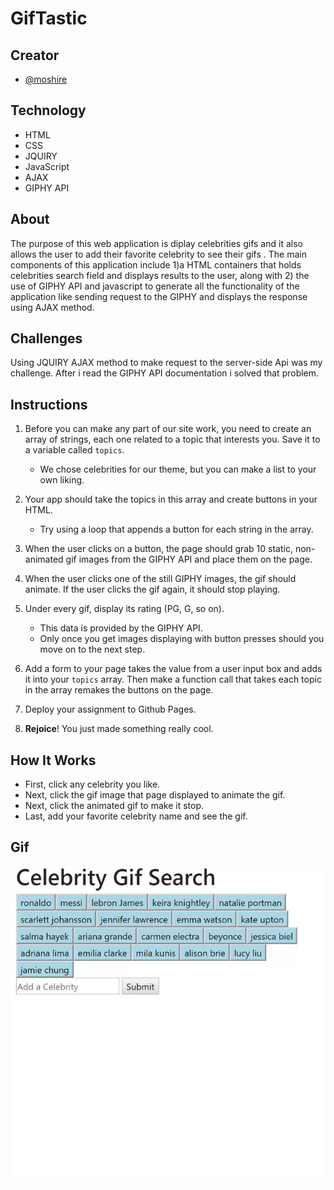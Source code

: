 # GifTastic


## Creator
- [@moshire](https://github.com/moshire)

## Technology
* HTML
* CSS
* JQUIRY
* JavaScript
* AJAX
*  GIPHY API

## About
The purpose of this web application is diplay celebrities gifs and it also allows the user to add their favorite celebrity to see their gifs . The main components of this application include 1)a HTML containers that holds celebrities search field and displays results to the user, along with 2) the use of  GIPHY API and javascript to generate all the functionality of the application like sending request to the GIPHY and displays the response using AJAX method.

## Challenges
Using JQUIRY AJAX method to make request to the server-side Api was my challenge. After i read the GIPHY API documentation i solved that problem. 

## Instructions
1. Before you can make any part of our site work, you need to create an array of strings, each one related to a topic that interests you. Save it to a variable called `topics`.
   * We chose celebrities for our theme, but you can make a list to your own liking.

2. Your app should take the topics in this array and create buttons in your HTML.
   * Try using a loop that appends a button for each string in the array.

3. When the user clicks on a button, the page should grab 10 static, non-animated gif images from the GIPHY API and place them on the page.

4. When the user clicks one of the still GIPHY images, the gif should animate. If the user clicks the gif again, it should stop playing.

5. Under every gif, display its rating (PG, G, so on).
   * This data is provided by the GIPHY API.
   * Only once you get images displaying with button presses should you move on to the next step.

6. Add a form to your page takes the value from a user input box and adds it into your `topics` array. Then make a function call that takes each topic in the array remakes the buttons on the page.

7. Deploy your assignment to Github Pages.

8. **Rejoice**! You just made something really cool.

## How It Works
* First, click any celebrity you like.
* Next, click the gif image that page displayed to animate the gif.
* Next, click the animated gif to make it stop.
* Last, add your favorite celebrity name and see the gif.

## Gif
![GifTastic App Gif](assets/images/gif.gif)


